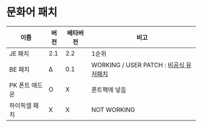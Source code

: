 # 문화어 패치

|이름|버전|베타버전|비고|
|------|---|---|---|
|JE 패치|2.1|2.2|1순위|
|BE 패치|Δ|0.1|WORKING / USER PATCH : [비공식 유저패치]([https://link-url-here.org](https://drive.google.com/file/d/1apc6NwBcqB4qjhTXoi39RVcyy6HhSWzE/view?usp=drivesdk))|
|PK 폰트 애드온|O|X|폰트팩에 넣음|
|하이픽셀 패치|X|X|NOT WORKING|
